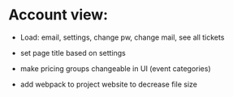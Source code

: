 # Account view:
- Load: email, settings, change pw, change mail, see all tickets

- set page title based on settings

- make pricing groups changeable in UI (event categories)

- add webpack to project website to decrease file size